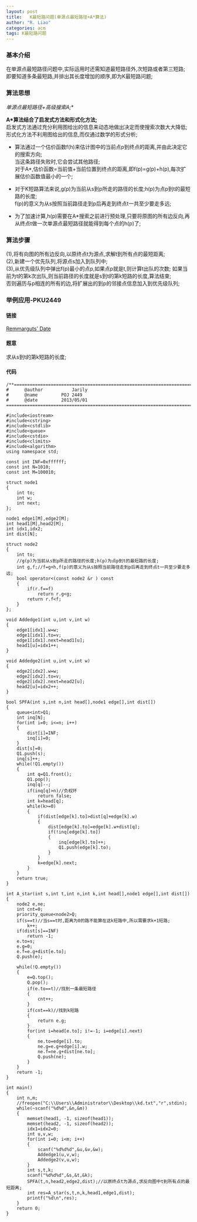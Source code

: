```yaml
---
layout: post
title:   K最短路问题(单源点最短路径+A*算法)
author: "R. Liao" 
categories: acm
tags: K最短路问题
---
```


### 基本介绍     
在单源点最短路径问题中,实际运用时还需知道最短路径外,次短路或者第三短路;  
即要知道多条最短路,并排出其长度增加的顺序,即为K最短路问题;

### 算法思想    
**单源点最短路径+高级搜索A*;**     

**A*算法结合了启发式方法和形式化方法;**  
启发式方法通过充分利用图给出的信息来动态地做出决定而使搜索次数大大降低;  
形式化方法不利用图给出的信息,而仅通过数学的形式分析;  

* 算法通过一个估价函数f(h)来估计图中的当前点p到终点的距离,并由此决定它的搜索方向;  
当这条路径失败时,它会尝试其他路径;  
对于A*,估价函数=当前值+当前位置到终点的距离,即f(p)=g(p)+h(p),每次扩展估价函数值最小的一个;  
  
* 对于K短路算法来说,g(p)为当前从s到p所走的路径的长度;h(p)为点p到t的最短路的长度;  
f(p)的意义为从s按照当前路径走到p后再走到终点t一共至少要走多远;  

* 为了加速计算,h(p)需要在A*搜索之前进行预处理,只要将原图的所有边反向,再从终点t做一次单源点最短路径就能得到每个点的h(p)了;

### 算法步骤   
(1),将有向图的所有边反向,以原终点t为源点,求解t到所有点的最短距离;  
(2),新建一个优先队列,将源点s加入到队列中;  
(3),从优先级队列中弹出f(p)最小的点p,如果点p就是t,则计算t出队的次数; 
如果当前为t的第k次出队,则当前路径的长度就是s到t的第k短路的长度,算法结束;  
否则遍历与p相连的所有的边,将扩展出的到p的邻接点信息加入到优先级队列;


### 举例应用-PKU2449  

#### 链接  
[Remmarguts' Date](http://poj.org/problem?id=2449)

#### 题意         
求从s到t的第k短路的长度;


#### 代码  

```
/**============================================================================
#	   @author	         Jarily
#	   @name		 POJ 2449
#	   @date		 2013/05/01
============================================================================**/

#include<iostream>
#include<cstring>
#include<cstdlib>
#include<queue>
#include<cstdio>
#include<climits>
#include<algorithm>
using namespace std;

const int INF=0xffffff;
const int N=1010;
const int M=100010;

struct node1
{
    int to;
    int w;
    int next;
};

node1 edge1[M],edge2[M];
int head1[M],head2[M];
int idx1,idx2;
int dist[N];

struct node2
{
    int to;
    //g(p)为当前从s到p所走的路径的长度;h(p)为点p到t的最短路的长度;
    int g,f;//f=g+h,f(p)的意义为从s按照当前路径走到p后再走到终点t一共至少要走多远;
    bool operator<(const node2 &r ) const
    {
        if(r.f==f)
            return r.g<g;
        return r.f<f;
    }
};

void Addedge1(int u,int v,int w)
{
    edge1[idx1].w=w;
    edge1[idx1].to=v;
    edge1[idx1].next=head1[u];
    head1[u]=idx1++;
}

void Addedge2(int u,int v,int w)
{
    edge2[idx2].w=w;
    edge2[idx2].to=v;
    edge2[idx2].next=head2[u];
    head2[u]=idx2++;
}

bool SPFA(int s,int n,int head[],node1 edge[],int dist[])
{
    queue<int>Q1;
    int inq[N];
    for(int i=0; i<=n; i++)
    {
        dist[i]=INF;
        inq[i]=0;
    }
    dist[s]=0;
    Q1.push(s);
    inq[s]++;
    while(!Q1.empty())
    {
        int q=Q1.front();
        Q1.pop();
        inq[q]--;
        if(inq[q]>n)//负权环
            return false;
        int k=head[q];
        while(k>=0)
        {
            if(dist[edge[k].to]>dist[q]+edge[k].w)
            {
                dist[edge[k].to]=edge[k].w+dist[q];
                if(!inq[edge[k].to])
                {
                    inq[edge[k].to]++;
                    Q1.push(edge[k].to);
                }
            }
            k=edge[k].next;
        }
    }
    return true;
}

int A_star(int s,int t,int n,int k,int head[],node1 edge[],int dist[])
{
    node2 e,ne;
    int cnt=0;
    priority_queue<node2>Q;
    if(s==t)//当s==t时,距离为0的路不能算在这k短路中,所以需要求k+1短路;
        k++;
    if(dist[s]==INF)
        return -1;
    e.to=s;
    e.g=0;
    e.f=e.g+dist[e.to];
    Q.push(e);

    while(!Q.empty())
    {
        e=Q.top();
        Q.pop();
        if(e.to==t)//找到一条最短路径
        {
            cnt++;
        }
        if(cnt==k)//找到k短路
        {
            return e.g;
        }
        for(int i=head[e.to]; i!=-1; i=edge[i].next)
        {
            ne.to=edge[i].to;
            ne.g=e.g+edge[i].w;
            ne.f=ne.g+dist[ne.to];
            Q.push(ne);
        }
    }
    return -1;
}

int main()
{
    int n,m;
    //freopen("C:\\Users\\Administrator\\Desktop\\kd.txt","r",stdin);
    while(~scanf("%d%d",&n,&m))
    {
        memset(head1, -1, sizeof(head1));
        memset(head2, -1, sizeof(head2));
        idx1=idx2=0;
        int u,v,w;
        for(int i=0; i<m; i++)
        {
            scanf("%d%d%d",&u,&v,&w);
            Addedge1(u,v,w);
            Addedge2(v,u,w);
        }
        int s,t,k;
        scanf("%d%d%d",&s,&t,&k);
        SPFA(t,n,head2,edge2,dist);//以原终点t为源点,求反向图中t到所有点的最短距离;
        int res=A_star(s,t,n,k,head1,edge1,dist);
        printf("%d\n",res);
    }
    return 0;
}

```